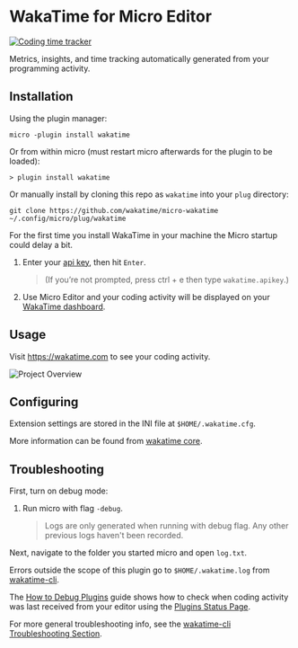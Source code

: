 # WakaTime for Micro Editor

[![Coding time tracker](https://wakatime.com/badge/github/wakatime/WakaTime.novaextension.png?branch=master)](https://wakatime.com/badge/github/wakatime/WakaTime.novaextension)

Metrics, insights, and time tracking automatically generated from your programming activity.

## Installation

Using the plugin manager:

```shell
micro -plugin install wakatime
```

Or from within micro (must restart micro afterwards for the plugin to be loaded):

```shell
> plugin install wakatime
```

Or manually install by cloning this repo as `wakatime` into your `plug` directory:

```shell
git clone https://github.com/wakatime/micro-wakatime ~/.config/micro/plug/wakatime
```

For the first time you install WakaTime in your machine the Micro startup could delay a bit. 

1. Enter your [api key](https://wakatime.com/api-key), then hit `Enter`.
    > (If you’re not prompted, press ctrl + e then type `wakatime.apikey`.)

2. Use Micro Editor and your coding activity will be displayed on your [WakaTime dashboard](https://wakatime.com).

## Usage

Visit https://wakatime.com to see your coding activity.

![Project Overview](https://wakatime.com/static/img/ScreenShots/Screen-Shot-2016-03-21.png)

## Configuring

Extension settings are stored in the INI file at `$HOME/.wakatime.cfg`.

More information can be found from [wakatime core](https://github.com/wakatime/wakatime#configuring).

## Troubleshooting

First, turn on debug mode:

1. Run micro with flag `-debug`.
    > Logs are only generated when running with debug flag. Any other previous logs haven't been recorded.

Next, navigate to the folder you started micro and open `log.txt`.

Errors outside the scope of this plugin go to `$HOME/.wakatime.log` from [wakatime-cli][wakatime-cli-help].

The [How to Debug Plugins][how to debug] guide shows how to check when coding activity was last received from your editor using the [Plugins Status Page][plugins status page].

For more general troubleshooting info, see the [wakatime-cli Troubleshooting Section][wakatime-cli-help].

[wakatime-cli-help]: https://github.com/wakatime/wakatime#troubleshooting
[how to debug]: https://wakatime.com/faq#debug-plugins
[plugins status page]: https://wakatime.com/plugin-status
